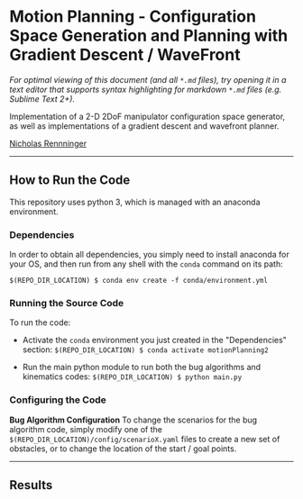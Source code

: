# Motion Planning - Configuration Space Generation and Planning with Gradient Descent / WaveFront 
*For optimal viewing of this document (and all `*.md` files), try opening it in a text editor that supports syntax highlighting for markdown `*.md` files (e.g. Sublime Text 2+).*

Implementation of a 2-D 2DoF manipulator configuration space generator, as well as implementations of a gradient descent and wavefront planner.

[Nicholas Rennninger](https://github.com/nicholasRenninger)

---

## How to Run the Code

This repository uses python 3, which is managed with an anaconda environment.

### Dependencies
In order to obtain all dependencies, you simply need to install anaconda for your OS, and then run from any shell with the `conda` command on its path:

`$(REPO_DIR_LOCATION) $ conda env create -f conda/environment.yml`


### Running the Source Code

To run the code:

* Activate the `conda` environment you just created in the "Dependencies" section:
`$(REPO_DIR_LOCATION) $ conda activate motionPlanning2`

* Run the main python module to run both the bug algorithms and kinematics codes:
`$(REPO_DIR_LOCATION) $ python main.py`


### Configuring the Code

**Bug Algorithm Configuration**
To change the scenarios for the bug algorithm code, simply modify one of the `$(REPO_DIR_LOCATION)/config/scenarioX.yaml` files to create a new set of obstacles, or to change the location of the start / goal points.

---

## Results

<!-- ![Alt](Figures/LDBA.PNG "Specification Buchi Automaton") -->
